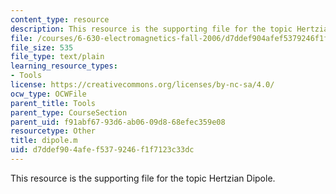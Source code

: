 ```yaml
---
content_type: resource
description: This resource is the supporting file for the topic Hertzian Dipole.
file: /courses/6-630-electromagnetics-fall-2006/d7ddef904afef5379246f1f7123c33dc_dipole.m
file_size: 535
file_type: text/plain
learning_resource_types:
- Tools
license: https://creativecommons.org/licenses/by-nc-sa/4.0/
ocw_type: OCWFile
parent_title: Tools
parent_type: CourseSection
parent_uid: f91abf67-93d6-ab06-09d8-68efec359e08
resourcetype: Other
title: dipole.m
uid: d7ddef90-4afe-f537-9246-f1f7123c33dc
---
```

This resource is the supporting file for the topic Hertzian Dipole.